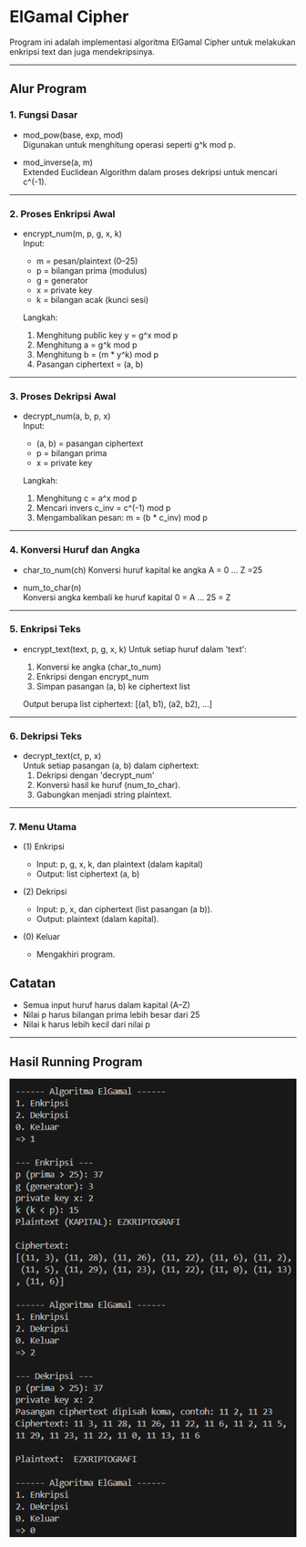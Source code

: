 # ElGamal Cipher

Program ini adalah implementasi algoritma ElGamal Cipher untuk melakukan enkripsi text dan juga mendekripsinya.

---

## Alur Program

### 1. Fungsi Dasar
- mod_pow(base, exp, mod)  
  Digunakan untuk menghitung operasi seperti g^k mod p.

- mod_inverse(a, m)  
  Extended Euclidean Algorithm dalam proses dekripsi untuk mencari c^(-1).

---

### 2. Proses Enkripsi Awal
- encrypt_num(m, p, g, x, k)  
  Input:  
  - m = pesan/plaintext (0–25)  
  - p = bilangan prima (modulus)  
  - g = generator  
  - x = private key  
  - k = bilangan acak (kunci sesi)  

  Langkah:  
  1. Menghitung public key y = g^x mod p
  2. Menghitung a = g^k mod p 
  3. Menghitung b = (m * y^k) mod p  
  4. Pasangan ciphertext = (a, b)

---

### 3. Proses Dekripsi Awal
- decrypt_num(a, b, p, x)  
  Input:  
  - (a, b) = pasangan ciphertext  
  - p = bilangan prima  
  - x = private key  

  Langkah:  
  1. Menghitung c = a^x mod p  
  2. Mencari invers c_inv = c^(-1) mod p 
  3. Mengambalikan pesan: m = (b * c_inv) mod p

---

### 4. Konversi Huruf dan Angka
- char_to_num(ch) 
  Konversi huruf kapital ke angka A = 0 ... Z =25 

- num_to_char(n)  
  Konversi angka kembali ke huruf kapital 0 = A ... 25 = Z

---

### 5. Enkripsi Teks
- encrypt_text(text, p, g, x, k) 
  Untuk setiap huruf dalam 'text':  
  1. Konversi ke angka (char_to_num)  
  2. Enkripsi dengan encrypt_num  
  3. Simpan pasangan (a, b) ke ciphertext list

  Output berupa list ciphertext: [(a1, b1), (a2, b2), ...]

---

### 6. Dekripsi Teks
- decrypt_text(ct, p, x)  
  Untuk setiap pasangan (a, b) dalam ciphertext:  
  1. Dekripsi dengan 'decrypt_num'  
  2. Konversi hasil ke huruf (num_to_char).  
  3. Gabungkan menjadi string plaintext.

---

### 7. Menu Utama
- (1) Enkripsi  
  - Input: p, g, x, k, dan plaintext (dalam kapital)  
  - Output: list ciphertext (a, b)

- (2) Dekripsi  
  - Input: p, x, dan ciphertext (list pasangan (a b)).  
  - Output: plaintext (dalam kapital).

- (0) Keluar  
  - Mengakhiri program.

## Catatan
- Semua input huruf harus dalam kapital (A–Z)
- Nilai p harus bilangan prima lebih besar dari 25
- Nilai k harus lebih kecil dari nilai p

---

## Hasil Running Program

![Hasil Running Program](RunningElGamal.png)